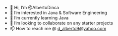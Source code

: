 - 👋 Hi, I’m @AlbertoDinca
- 👀 I’m interested in Java & Software Engineering
- 🌱 I’m currently learning Java
- 💞️ I’m looking to collaborate on any starter projects 
- 📫 How to reach me @ d_alberto9@yahoo.com

<!---
AlbertoDinca/AlbertoDinca is a ✨ special ✨ repository because its `README.md` (this file) appears on your GitHub profile.
You can click the Preview link to take a look at your changes.
--->
